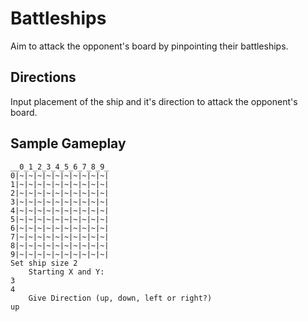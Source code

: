 # Battleships
Aim to attack the opponent's board by pinpointing their battleships.
## Directions
Input placement of the ship and it's direction to attack  the opponent's board.
## Sample Gameplay
```
__0_1_2_3_4_5_6_7_8_9_
0|~|~|~|~|~|~|~|~|~|~|
1|~|~|~|~|~|~|~|~|~|~|
2|~|~|~|~|~|~|~|~|~|~|
3|~|~|~|~|~|~|~|~|~|~|
4|~|~|~|~|~|~|~|~|~|~|
5|~|~|~|~|~|~|~|~|~|~|
6|~|~|~|~|~|~|~|~|~|~|
7|~|~|~|~|~|~|~|~|~|~|
8|~|~|~|~|~|~|~|~|~|~|
9|~|~|~|~|~|~|~|~|~|~|
Set ship size 2
	Starting X and Y: 
3
4
	Give Direction (up, down, left or right?)
up
